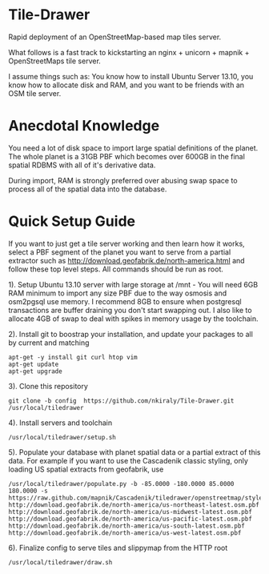 Tile-Drawer
===========

Rapid deployment of an OpenStreetMap-based map tiles server.

What follows is a fast track to kickstarting an nginx + unicorn + mapnik + OpenStreetMaps tile server.

I assume things such as: You know how to install Ubuntu Server 13.10, you know how to allocate disk and RAM, and you want to be friends with an OSM tile server.



Anecdotal Knowledge
===================

You need a lot of disk space to import large spatial definitions of the planet. The whole planet is a 31GB PBF which becomes over 600GB in the final spatial RDBMS with all of it's derivative data.

During import, RAM is strongly preferred over abusing swap space to process all of the spatial data into the database.



Quick Setup Guide
=================

If you want to just get a tile server working and then learn how it works, select a PBF segment of the planet you want to serve from a partial extractor such as http://download.geofabrik.de/north-america.html and follow these top level steps. All commands should be run as root.


1). Setup Ubuntu 13.10 server with large storage at /mnt - You will need 6GB RAM minimum to import any size PBF due to the way osmosis and osm2pgsql use memory. I recommend 8GB to ensure when postgresql transactions are buffer draining you don't start swapping out. I also like to allocate 4GB of swap to deal with spikes in memory usage by the toolchain.

2). Install git to boostrap your installation, and update your packages to all by current and matching
```
apt-get -y install git curl htop vim
apt-get update
apt-get upgrade
```

3). Clone this repository
```
git clone -b config  https://github.com/nkiraly/Tile-Drawer.git /usr/local/tiledrawer
```

4). Install servers and toolchain
```
/usr/local/tiledrawer/setup.sh
```

5). Populate your database with planet spatial data or a partial extract of this data. For example if you want to use the Cascadenik classic styling, only loading US spatial extracts from geofabrik, use
```
/usr/local/tiledrawer/populate.py -b -85.0000 -180.0000 85.0000 180.0000 -s https://raw.github.com/mapnik/Cascadenik/tiledrawer/openstreetmap/style.mml http://download.geofabrik.de/north-america/us-northeast-latest.osm.pbf http://download.geofabrik.de/north-america/us-midwest-latest.osm.pbf http://download.geofabrik.de/north-america/us-pacific-latest.osm.pbf http://download.geofabrik.de/north-america/us-south-latest.osm.pbf http://download.geofabrik.de/north-america/us-west-latest.osm.pbf
```

6). Finalize config to serve tiles and slippymap from the HTTP root
```
/usr/local/tiledrawer/draw.sh
```

